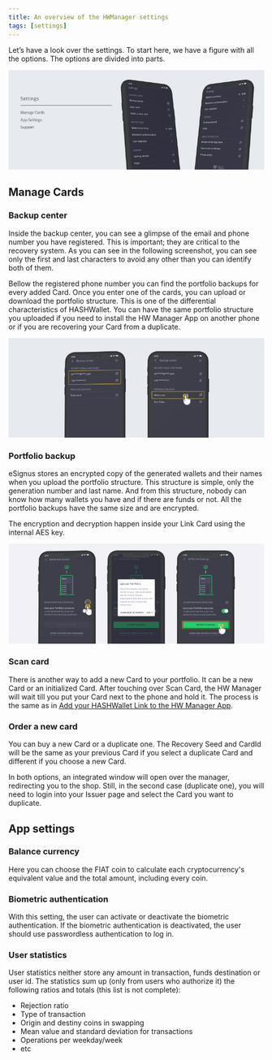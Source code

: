 ```yaml
---
title: An overview of the HWManager settings
tags: [settings]
---
```

Let’s have a look over the settings. To start here, we have a figure with all the options. The options are divided into parts.

![HASHWallet Manager Settings](/assets/img/Settings.jpg)

## Manage Cards

### Backup center

Inside the backup center, you can see a glimpse of the email and phone number you have registered. This is important; they are critical to the recovery system. As you can see in the following screenshot, you can see only the first and last characters to avoid any other than you can identify both of them.

Bellow the registered phone number you can find the portfolio backups for every added Card. Once you enter one of the cards, you can upload or download the portfolio structure. This is one of the differential characteristics of HASHWallet. You can have the same portfolio structure you uploaded if you need to install the HW Manager App on another phone or if you are recovering your Card from a duplicate.

![eSignus Backup Center](/assets/img/Backup%20center.jpg)

### Portfolio backup

eSignus stores an encrypted copy of the generated wallets and their names when you upload the portfolio structure. This structure is simple, only the generation number and last name. And from this structure, nobody can know how many wallets you have and if there are funds or not. All the portfolio backups have the same size and are encrypted.

The encryption and decryption happen inside your Link Card using the internal AES key.

![HASHWallet Manager porfolio backup](/assets/img/Backup%20center%202.jpg)

### Scan card

There is another way to add a new Card to your portfolio. It can be a new Card or an initialized Card. After touching over Scan Card, the HW Manager will wait till you put your Card next to the phone and hold it. The process is the same as in [Add your HASHWallet Link to the HW Manager App](/docs/scanning/).

### Order a new card

You can buy a new Card or a duplicate one. The Recovery Seed and CardId will be the same as your previous Card if you select a duplicate Card and different if you choose a new Card.

In both options, an integrated window will open over the manager, redirecting you to the shop. Still, in the second case (duplicate one), you will need to login into your Issuer page and select the Card you want to duplicate. 

## App settings

### Balance currency

Here you can choose the FIAT coin to calculate each cryptocurrency's equivalent value and the total amount, including every coin.

### Biometric authentication

With this setting, the user can activate or deactivate the biometric authentication. If the biometric authentication is deactivated, the user should use passwordless authentication to log in.

### User statistics

User statistics neither store any amount in transaction, funds destination or user id. The statistics sum up (only from users who authorize it) the following ratios and totals (this list is not complete):

- Rejection ratio
- Type of transaction
- Origin and destiny coins in swapping
- Mean value and standard deviation for transactions
- Operations per weekday/week
- etc
